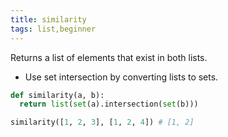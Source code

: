 ```yaml
---
title: similarity
tags: list,beginner
---
```


Returns a list of elements that exist in both lists.

- Use set intersection by converting lists to sets.

```py
def similarity(a, b):
  return list(set(a).intersection(set(b)))
```

```py
similarity([1, 2, 3], [1, 2, 4]) # [1, 2]
```

